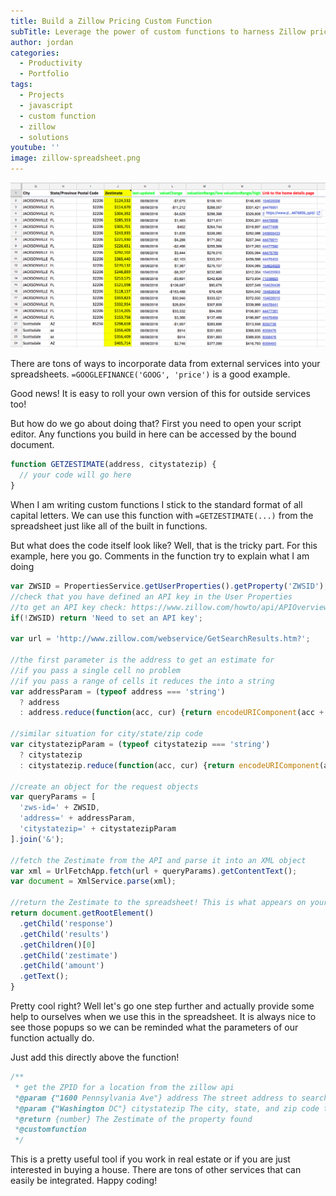 ```yaml
---
title: Build a Zillow Pricing Custom Function
subTitle: Leverage the power of custom functions to harness Zillow prices as an external service
author: jordan
categories:
  - Productivity
  - Portfolio
tags:
  - Projects
  - javascript
  - custom function
  - zillow
  - solutions
youtube: ''
image: zillow-spreadsheet.png
---
```


![Zillow Spreadsheet](zillow-spreadsheet.png)

There are tons of ways to incorporate data from external services into your spreadsheets. `=GOOGLEFINANCE('GOOG', 'price')` is a good example.

Good news! It is easy to roll your own version of this for outside services too!

But how do we go about doing that? First you need to open your script editor. Any functions you build in here can be accessed by the bound document.

```javascript
function GETZESTIMATE(address, citystatezip) {
  // your code will go here
}
```

When I am writing custom functions I stick to the standard format of all capital letters. We can use this function with `=GETZESTIMATE(...)` from the spreadsheet just like all of the built in functions.

But what does the code itself look like? Well, that is the tricky part. For this example, here you go. Comments in the function try to explain what I am doing

```javascript
var ZWSID = PropertiesService.getUserProperties().getProperty('ZWSID');
//check that you have defined an API key in the User Properties
//to get an API key check: https://www.zillow.com/howto/api/APIOverview.htm
if(!ZWSID) return 'Need to set an API key';

var url = 'http://www.zillow.com/webservice/GetSearchResults.htm?';

//the first parameter is the address to get an estimate for
//if you pass a single cell no problem
//if you pass a range of cells it reduces the into a string
var addressParam = (typeof address === 'string')
  ? address
  : address.reduce(function(acc, cur) {return encodeURIComponent(acc + ' ' + cur);}, '');

//similar situation for city/state/zip code
var citystatezipParam = (typeof citystatezip === 'string')
  ? citystatezip
  : citystatezip.reduce(function(acc, cur) {return encodeURIComponent(acc + ' ' + cur);}, '');

//create an object for the request objects
var queryParams = [
  'zws-id=' + ZWSID,
  'address=' + addressParam,
  'citystatezip=' + citystatezipParam
].join('&');

//fetch the Zestimate from the API and parse it into an XML object
var xml = UrlFetchApp.fetch(url + queryParams).getContentText();
var document = XmlService.parse(xml);

//return the Zestimate to the spreadsheet! This is what appears on your spreadsheet
return document.getRootElement()
  .getChild('response')
  .getChild('results')
  .getChildren()[0]
  .getChild('zestimate')
  .getChild('amount')
  .getText();
}
```

Pretty cool right? Well let's go one step further and actually provide some help to ourselves when we use this in the spreadsheet. It is always nice to see those popups so we can be reminded what the parameters of our function actually do.

Just add this directly above the function!

```javascript
/**
 * get the ZPID for a location from the zillow api
 *@param {"1600 Pennsylvania Ave"} address The street address to search. (optional) You can use a range of values if you store the address in multiple cells
 *@param {"Washington DC"} citystatezip The city, state, and zip code to search. (optional) You can use a range of values if you store the address in multiple cells
 *@return {number} The Zestimate of the property found
 *@customfunction
 */
```

This is a pretty useful tool if you work in real estate or if you are just interested in buying a house. There are tons of other services that can easily be integrated. Happy coding!
